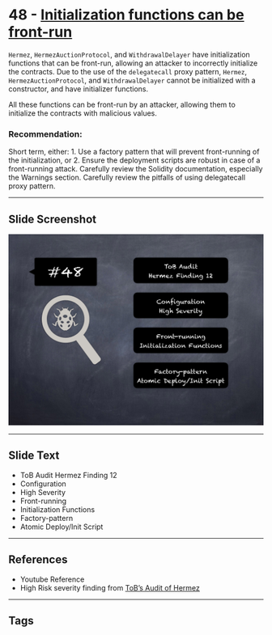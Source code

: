 
# 48 - [Initialization functions can be front-run](./Initialization%20functions%20can%20be%20front-run.md)

`Hermez`, `HermezAuctionProtocol`, and `WithdrawalDelayer` have initialization functions that can be front-run, allowing an attacker to incorrectly initialize the contracts. Due to the use of the `delegatecall` proxy pattern, `Hermez`, `HermezAuctionProtocol`, and `WithdrawalDelayer` cannot be initialized with a constructor, and have initializer functions. 

All these functions can be front-run by an attacker, allowing them to initialize the contracts with malicious values.

### Recommendation:
Short term, either: 
	1. Use a factory pattern that will prevent front-running of the initialization, or 
	2. Ensure the deployment scripts are robust in case of a front-running attack. Carefully review the Solidity documentation, especially the Warnings section. Carefully review the pitfalls of using delegatecall proxy pattern.
___
## Slide Screenshot
![048.png](../../images/7.%20Audit%20Findings%20101/048.png)
___
## Slide Text
- ToB Audit Hermez Finding 12
- Configuration
- High Severity
- Front-running
- Initialization Functions
- Factory-pattern
- Atomic Deploy/Init Script
___
## References
- Youtube Reference
- High Risk severity finding from [ToB’s Audit of Hermez](https://github.com/trailofbits/publications/blob/master/reviews/hermez.pdf)
___
## Tags
